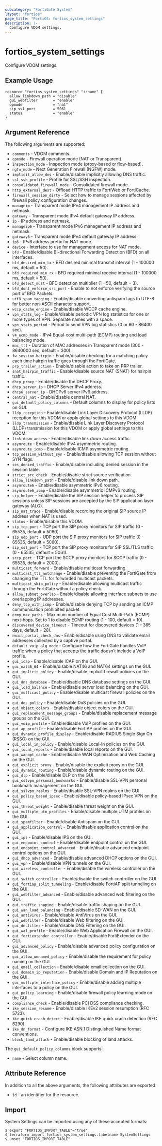 ```yaml
---
subcategory: "FortiGate System"
layout: "fortios"
page_title: "FortiOS: fortios_system_settings"
description: |-
  Configure VDOM settings.
---
```


# fortios_system_settings
Configure VDOM settings.

## Example Usage

```hcl
resource "fortios_system_settings" "trname" {
  allow_linkdown_path = "disable"
  gui_webfilter       = "enable"
  opmode              = "nat"
  sip_ssl_port        = 5061
  status              = "enable"
}
```

## Argument Reference

The following arguments are supported:

* `comments` - VDOM comments.
* `opmode` - Firewall operation mode (NAT or Transparent).
* `inspection_mode` - Inspection mode (proxy-based or flow-based).
* `ngfw_mode` - Next Generation Firewall (NGFW) mode.
* `implicit_allow_dns` - Enable/disable implicitly allowing DNS traffic.
* `ssl_ssh_profile` - Profile for SSL/SSH inspection.
* `consolidated_firewall_mode` - Consolidated firewall mode.
* `http_external_dest` - Offload HTTP traffic to FortiWeb or FortiCache.
* `firewall_session_dirty` - Select how to manage sessions affected by firewall policy configuration changes.
* `manageip` - Transparent mode IPv4 management IP address and netmask.
* `gateway` - Transparent mode IPv4 default gateway IP address.
* `ip` - IP address and netmask.
* `manageip6` - Transparent mode IPv6 management IP address and netmask.
* `gateway6` - Transparent mode IPv4 default gateway IP address.
* `ip6` - IPv6 address prefix for NAT mode.
* `device` - Interface to use for management access for NAT mode.
* `bfd` - Enable/disable Bi-directional Forwarding Detection (BFD) on all interfaces.
* `bfd_desired_min_tx` - BFD desired minimal transmit interval (1 - 100000 ms, default = 50).
* `bfd_required_min_rx` - BFD required minimal receive interval (1 - 100000 ms, default = 50).
* `bfd_detect_mult` - BFD detection multiplier (1 - 50, default = 3).
* `bfd_dont_enforce_src_port` - Enable to not enforce verifying the source port of BFD Packets.
* `utf8_spam_tagging` - Enable/disable converting antispam tags to UTF-8 for better non-ASCII character support.
* `wccp_cache_engine` - Enable/disable WCCP cache engine.
* `vpn_stats_log` - Enable/disable periodic VPN log statistics for one or more types of VPN. Separate names with a space.
* `vpn_stats_period` - Period to send VPN log statistics (0 or 60 - 86400 sec).
* `v4_ecmp_mode` - IPv4 Equal-cost multi-path (ECMP) routing and load balancing mode.
* `mac_ttl` - Duration of MAC addresses in Transparent mode (300 - 8640000 sec, default = 300).
* `fw_session_hairpin` - Enable/disable checking for a matching policy each time hairpin traffic goes through the FortiGate.
* `prp_trailer_action` - Enable/disable action to take on PRP trailer.
* `snat_hairpin_traffic` - Enable/disable source NAT (SNAT) for hairpin traffic.
* `dhcp_proxy` - Enable/disable the DHCP Proxy.
* `dhcp_server_ip` - DHCP Server IPv4 address.
* `dhcp6_server_ip` - DHCPv6 server IPv6 address.
* `central_nat` - Enable/disable central NAT.
* `gui_default_policy_columns` - Default columns to display for policy lists on GUI.
* `lldp_reception` - Enable/disable Link Layer Discovery Protocol (LLDP) reception for this VDOM or apply global settings to this VDOM.
* `lldp_transmission` - Enable/disable Link Layer Discovery Protocol (LLDP) transmission for this VDOM or apply global settings to this VDOM.
* `link_down_access` - Enable/disable link down access traffic.
* `asymroute` - Enable/disable IPv4 asymmetric routing.
* `asymroute_icmp` - Enable/disable ICMP asymmetric routing.
* `tcp_session_without_syn` - Enable/disable allowing TCP session without SYN flags.
* `ses_denied_traffic` - Enable/disable including denied session in the session table.
* `strict_src_check` - Enable/disable strict source verification.
* `allow_linkdown_path` - Enable/disable link down path.
* `asymroute6` - Enable/disable asymmetric IPv6 routing.
* `asymroute6_icmp` - Enable/disable asymmetric ICMPv6 routing.
* `sip_helper` - Enable/disable the SIP session helper to process SIP sessions unless SIP sessions are accepted by the SIP application layer gateway (ALG).
* `sip_nat_trace` - Enable/disable recording the original SIP source IP address when NAT is used.
* `status` - Enable/disable this VDOM.
* `sip_tcp_port` - TCP port the SIP proxy monitors for SIP traffic (0 - 65535, default = 5060).
* `sip_udp_port` - UDP port the SIP proxy monitors for SIP traffic (0 - 65535, default = 5060).
* `sip_ssl_port` - TCP port the SIP proxy monitors for SIP SSL/TLS traffic (0 - 65535, default = 5061).
* `sccp_port` - TCP port the SCCP proxy monitors for SCCP traffic (0 - 65535, default = 2000).
* `multicast_forward` - Enable/disable multicast forwarding.
* `multicast_ttl_notchange` - Enable/disable preventing the FortiGate from changing the TTL for forwarded multicast packets.
* `multicast_skip_policy` - Enable/disable allowing multicast traffic through the FortiGate without a policy check.
* `allow_subnet_overlap` - Enable/disable allowing interface subnets to use overlapping IP addresses.
* `deny_tcp_with_icmp` - Enable/disable denying TCP by sending an ICMP communication prohibited packet.
* `ecmp_max_paths` - Maximum number of Equal Cost Multi-Path (ECMP) next-hops. Set to 1 to disable ECMP routing (1 - 100, default = 10).
* `discovered_device_timeout` - Timeout for discovered devices (1 - 365 days, default = 28).
* `email_portal_check_dns` - Enable/disable using DNS to validate email addresses collected by a captive portal.
* `default_voip_alg_mode` - Configure how the FortiGate handles VoIP traffic when a policy that accepts the traffic doesn't include a VoIP profile.
* `gui_icap` - Enable/disable ICAP on the GUI.
* `gui_nat46_64` - Enable/disable NAT46 and NAT64 settings on the GUI.
* `gui_implicit_policy` - Enable/disable implicit firewall policies on the GUI.
* `gui_dns_database` - Enable/disable DNS database settings on the GUI.
* `gui_load_balance` - Enable/disable server load balancing on the GUI.
* `gui_multicast_policy` - Enable/disable multicast firewall policies on the GUI.
* `gui_dos_policy` - Enable/disable DoS policies on the GUI.
* `gui_object_colors` - Enable/disable object colors on the GUI.
* `gui_replacement_message_groups` - Enable/disable replacement message groups on the GUI.
* `gui_voip_profile` - Enable/disable VoIP profiles on the GUI.
* `gui_ap_profile` - Enable/disable FortiAP profiles on the GUI.
* `gui_dynamic_profile_display` - Enable/disable RADIUS Single Sign On (RSSO) on the GUI.
* `gui_local_in_policy` - Enable/disable Local-In policies on the GUI.
* `gui_local_reports` - Enable/disable local reports on the GUI.
* `gui_wanopt_cache` - Enable/disable WAN Optimization and Web Caching on the GUI.
* `gui_explicit_proxy` - Enable/disable the explicit proxy on the GUI.
* `gui_dynamic_routing` - Enable/disable dynamic routing on the GUI.
* `gui_dlp` - Enable/disable DLP on the GUI.
* `gui_sslvpn_personal_bookmarks` - Enable/disable SSL-VPN personal bookmark management on the GUI.
* `gui_sslvpn_realms` - Enable/disable SSL-VPN realms on the GUI.
* `gui_policy_based_ipsec` - Enable/disable policy-based IPsec VPN on the GUI.
* `gui_threat_weight` - Enable/disable threat weight on the GUI.
* `gui_multiple_utm_profiles` - Enable/disable multiple UTM profiles on the GUI.
* `gui_spamfilter` - Enable/disable Antispam on the GUI.
* `gui_application_control` - Enable/disable application control on the GUI.
* `gui_ips` - Enable/disable IPS on the GUI.
* `gui_endpoint_control` - Enable/disable endpoint control on the GUI.
* `gui_endpoint_control_advanced` - Enable/disable advanced endpoint control options on the GUI.
* `gui_dhcp_advanced` - Enable/disable advanced DHCP options on the GUI.
* `gui_vpn` - Enable/disable VPN tunnels on the GUI.
* `gui_wireless_controller` - Enable/disable the wireless controller on the GUI.
* `gui_switch_controller` - Enable/disable the switch controller on the GUI.
* `gui_fortiap_split_tunneling` - Enable/disable FortiAP split tunneling on the GUI.
* `gui_webfilter_advanced` - Enable/disable advanced web filtering on the GUI.
* `gui_traffic_shaping` - Enable/disable traffic shaping on the GUI.
* `gui_wan_load_balancing` - Enable/disable SD-WAN on the GUI.
* `gui_antivirus` - Enable/disable AntiVirus on the GUI.
* `gui_webfilter` - Enable/disable Web filtering on the GUI.
* `gui_dnsfilter` - Enable/disable DNS Filtering on the GUI.
* `gui_waf_profile` - Enable/disable Web Application Firewall on the GUI.
* `gui_fortiextender_controller` - Enable/disable FortiExtender on the GUI.
* `gui_advanced_policy` - Enable/disable advanced policy configuration on the GUI.
* `gui_allow_unnamed_policy` - Enable/disable the requirement for policy naming on the GUI.
* `gui_email_collection` - Enable/disable email collection on the GUI.
* `gui_domain_ip_reputation` - Enable/disable Domain and IP Reputation on the GUI.
* `gui_multiple_interface_policy` - Enable/disable adding multiple interfaces to a policy on the GUI.
* `gui_policy_learning` - Enable/disable firewall policy learning mode on the GUI.
* `compliance_check` - Enable/disable PCI DSS compliance checking.
* `ike_session_resume` - Enable/disable IKEv2 session resumption (RFC 5723).
* `ike_quick_crash_detect` - Enable/disable IKE quick crash detection (RFC 6290).
* `ike_dn_format` - Configure IKE ASN.1 Distinguished Name format conventions.
* `block_land_attack` - Enable/disable blocking of land attacks.

The `gui_default_policy_columns` block supports:

* `name` - Select column name.


## Attribute Reference

In addition to all the above arguments, the following attributes are exported:
* `id` - an identifier for the resource.

## Import

System Settings can be imported using any of these accepted formats:
```
$ export "FORTIOS_IMPORT_TABLE"="true"
$ terraform import fortios_system_settings.labelname SystemSettings
$ unset "FORTIOS_IMPORT_TABLE"
```
